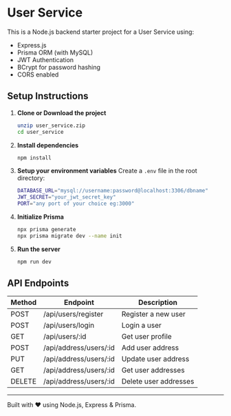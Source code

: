 # User Service

This is a Node.js backend starter project for a User Service using:
- Express.js
- Prisma ORM (with MySQL)
- JWT Authentication
- BCrypt for password hashing
- CORS enabled

## Setup Instructions

1. **Clone or Download the project**
   ```bash
   unzip user_service.zip
   cd user_service
   ```

2. **Install dependencies**
   ```bash
   npm install
   ```

3. **Setup your environment variables**
   Create a `.env` file in the root directory:
   ```bash
   DATABASE_URL="mysql://username:password@localhost:3306/dbname"
   JWT_SECRET="your_jwt_secret_key"
   PORT="any port of your choice eg:3000"
   ```

4. **Initialize Prisma**
   ```bash
   npx prisma generate
   npx prisma migrate dev --name init
   ```

5. **Run the server**
   ```bash
   npm run dev
   ```

## API Endpoints

| Method | Endpoint         | Description          |
|--------|------------------|----------------------|
| POST   | /api/users/register | Register a new user |
| POST   | /api/users/login    | Login a user        |
| GET    | /api/users/:id      | Get user profile    |
| POST    | /api/address/users/:id      | Add user address    |
| PUT    | /api/address/users/:id      | Update user address    |
| GET    | /api/address/users/:id      | Get user addresses    |
| DELETE    | /api/address/users/:id      | Delete user addresses    |

---

Built with ❤️ using Node.js, Express & Prisma.